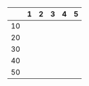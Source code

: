 
|     | 1   | 2   | 3   | 4   | 5   |
| --- | --- | --- | --- | --- | --- |
| 10  |     |     |     |     |     |
| 20  |     |     |     |     |     |
| 30  |     |     |     |     |     |
| 40  |     |     |     |     |     |
| 50  |     |     |     |     |     |
